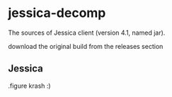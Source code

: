 # jessica-decomp
 The sources of Jessica client (version 4.1, named jar).
 
 download the original build from the releases section
 
## Jessica
 .figure krash :)